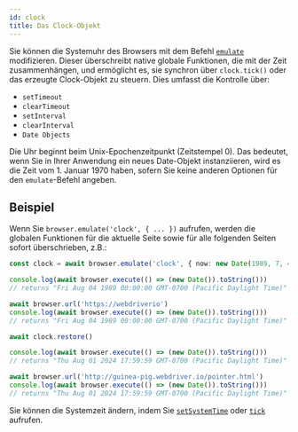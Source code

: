 ```yaml
---
id: clock
title: Das Clock-Objekt
---
```


Sie können die Systemuhr des Browsers mit dem Befehl [`emulate`](/docs/emulation) modifizieren. Dieser überschreibt native globale Funktionen, die mit der Zeit zusammenhängen, und ermöglicht es, sie synchron über `clock.tick()` oder das erzeugte Clock-Objekt zu steuern. Dies umfasst die Kontrolle über:

- `setTimeout`
- `clearTimeout`
- `setInterval`
- `clearInterval`
- `Date Objects`

Die Uhr beginnt beim Unix-Epochenzeitpunkt (Zeitstempel 0). Das bedeutet, wenn Sie in Ihrer Anwendung ein neues Date-Objekt instanziieren, wird es die Zeit vom 1. Januar 1970 haben, sofern Sie keine anderen Optionen für den `emulate`-Befehl angeben.

## Beispiel

Wenn Sie `browser.emulate('clock', { ... })` aufrufen, werden die globalen Funktionen für die aktuelle Seite sowie für alle folgenden Seiten sofort überschrieben, z.B.:

```ts
const clock = await browser.emulate('clock', { now: new Date(1989, 7, 4) })

console.log(await browser.execute(() => (new Date()).toString()))
// returns "Fri Aug 04 1989 00:00:00 GMT-0700 (Pacific Daylight Time)"

await browser.url('https://webdriverio')
console.log(await browser.execute(() => (new Date()).toString()))
// returns "Fri Aug 04 1989 00:00:00 GMT-0700 (Pacific Daylight Time)"

await clock.restore()

console.log(await browser.execute(() => (new Date()).toString()))
// returns "Thu Aug 01 2024 17:59:59 GMT-0700 (Pacific Daylight Time)"

await browser.url('http://guinea-pig.webdriver.io/pointer.html')
console.log(await browser.execute(() => (new Date()).toString()))
// returns "Thu Aug 01 2024 17:59:59 GMT-0700 (Pacific Daylight Time)"
```

Sie können die Systemzeit ändern, indem Sie [`setSystemTime`](/docs/api/clock/setSystemTime) oder [`tick`](/docs/api/clock/tick) aufrufen.
